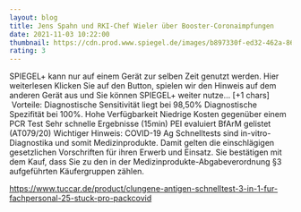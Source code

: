 ```yaml
--- 
layout: blog
title: Jens Spahn und RKI-Chef Wieler über Booster-Coronaimpfungen
date: 2021-11-03 10:22:00
thumbnail: https://cdn.prod.www.spiegel.de/images/b897330f-ed32-462a-863a-6660bff702bc_w1280_r1.77_fpx57_fpy26.jpg
rating: 3
---
```

SPIEGEL+ kann nur auf einem Gerät zur selben Zeit genutzt werden.
Hier weiterlesen
Klicken Sie auf den Button, spielen wir den Hinweis auf dem anderen Gerät aus und Sie können SPIEGEL+ weiter nutze… [+1 chars]</br>&nbsp;Vorteile:
Diagnostische Sensitivität liegt bei 98,50%
Diagnostische Spezifität bei 100%.
Hohe Verfügbarkeit
Niedrige Kosten gegenüber einem PCR Test
Sehr schnelle Ergebnisse (15min)
PEI evaluiert
BfArM gelistet (AT079/20)
Wichtiger Hinweis:
COVID-19 Ag Schnelltests sind in-vitro-Diagnostika und somit Medizinprodukte. Damit gelten die einschlägigen gesetzlichen Vorschriften für ihren Erwerb und Einsatz. Sie bestätigen mit dem Kauf, dass Sie zu den in der Medizinprodukte-Abgabeverordnung §3 aufgeführten Käufergruppen zählen.

https://www.tuccar.de/product/clungene-antigen-schnelltest-3-in-1-fur-fachpersonal-25-stuck-pro-pack<a href="https://www.tuccar.de/product/clungene-antigen-schnelltest-3-in-1-fur-fachpersonal-25-stuck-pro-pack">covid</a>
